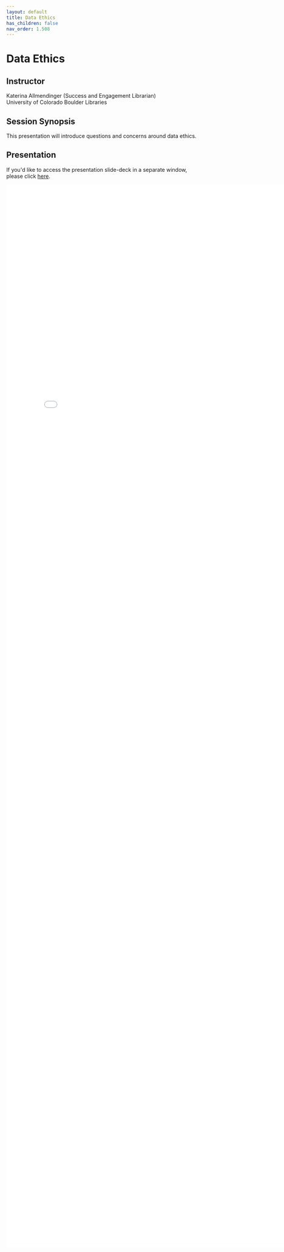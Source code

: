 ```yaml
---
layout: default
title: Data Ethics
has_children: false
nav_order: 1.508
---
```


# Data Ethics 

## Instructor

Katerina Allmendinger (Success and Engagement Librarian)\
University of Colorado Boulder Libraries

## Session Synopsis

This presentation will introduce questions and concerns around data ethics. 

## Presentation

If you'd like to access the presentation slide-deck in a separate window, please click [here](ethics/DataEthics20250107.pdf).

<iframe src="ethics/DataEthics20250107.pdf" style="width: 800px; height: 2800px;" frameBorder="0"></iframe>




